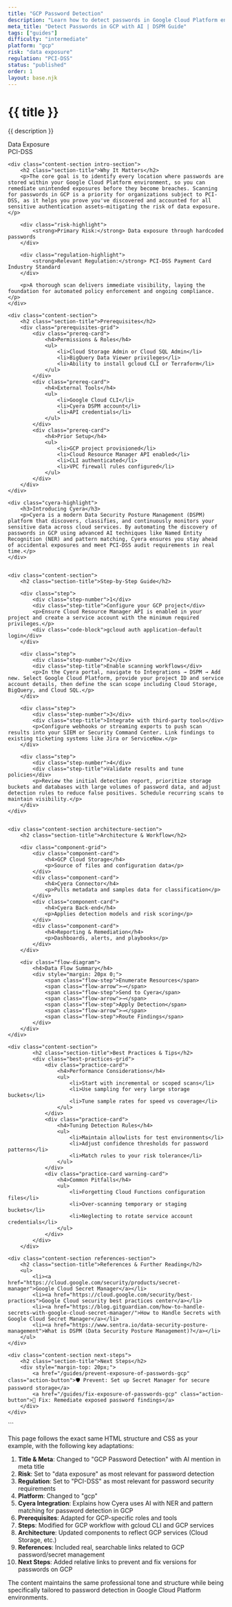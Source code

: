 ```yaml
---
title: "GCP Password Detection"
description: "Learn how to detect passwords in Google Cloud Platform environments. Follow step-by-step guidance for PCI-DSS compliance."
meta_title: "Detect Passwords in GCP with AI | DSPM Guide"
tags: ["guides"]
difficulty: "intermediate"
platform: "gcp"
risk: "data exposure"
regulation: "PCI-DSS"
status: "published"
order: 1
layout: base.njk
---
```


<div class="container">
    <div class="header">
        <h1>{{ title }}</h1>
        <p>{{ description }}</p>
        <div class="badge">Data Exposure</div>
        <div class="badge regulation">PCI-DSS</div>
    </div>

    <div class="content-section intro-section">
        <h2 class="section-title">Why It Matters</h2>
        <p>The core goal is to identify every location where passwords are stored within your Google Cloud Platform environment, so you can remediate unintended exposures before they become breaches. Scanning for passwords in GCP is a priority for organizations subject to PCI-DSS, as it helps you prove you've discovered and accounted for all sensitive authentication assets—mitigating the risk of data exposure.</p>
        
        <div class="risk-highlight">
            <strong>Primary Risk:</strong> Data exposure through hardcoded passwords
        </div>
        
        <div class="regulation-highlight">
            <strong>Relevant Regulation:</strong> PCI-DSS Payment Card Industry Standard
        </div>
        
        <p>A thorough scan delivers immediate visibility, laying the foundation for automated policy enforcement and ongoing compliance.</p>
    </div>

    <div class="content-section">
        <h2 class="section-title">Prerequisites</h2>
        <div class="prerequisites-grid">
            <div class="prereq-card">
                <h4>Permissions & Roles</h4>
                <ul>
                    <li>Cloud Storage Admin or Cloud SQL Admin</li>
                    <li>BigQuery Data Viewer privileges</li>
                    <li>Ability to install gcloud CLI or Terraform</li>
                </ul>
            </div>
            <div class="prereq-card">
                <h4>External Tools</h4>
                <ul>
                    <li>Google Cloud CLI</li>
                    <li>Cyera DSPM account</li>
                    <li>API credentials</li>
                </ul>
            </div>
            <div class="prereq-card">
                <h4>Prior Setup</h4>
                <ul>
                    <li>GCP project provisioned</li>
                    <li>Cloud Resource Manager API enabled</li>
                    <li>CLI authenticated</li>
                    <li>VPC firewall rules configured</li>
                </ul>
            </div>
        </div>
    </div>
	
    <div class="cyera-highlight">
        <h3>Introducing Cyera</h3>
        <p>Cyera is a modern Data Security Posture Management (DSPM) platform that discovers, classifies, and continuously monitors your sensitive data across cloud services. By automating the discovery of passwords in GCP using advanced AI techniques like Named Entity Recognition (NER) and pattern matching, Cyera ensures you stay ahead of accidental exposures and meet PCI-DSS audit requirements in real time.</p>
    </div>
	

    <div class="content-section">
        <h2 class="section-title">Step-by-Step Guide</h2>
        
        <div class="step">
            <div class="step-number">1</div>
            <div class="step-title">Configure your GCP project</div>
            <p>Ensure Cloud Resource Manager API is enabled in your project and create a service account with the minimum required privileges.</p>
            <div class="code-block">gcloud auth application-default login</div>
        </div>

        <div class="step">
            <div class="step-number">2</div>
            <div class="step-title">Enable scanning workflows</div>
            <p>In the Cyera portal, navigate to Integrations → DSPM → Add new. Select Google Cloud Platform, provide your project ID and service account details, then define the scan scope including Cloud Storage, BigQuery, and Cloud SQL.</p>
        </div>

        <div class="step">
            <div class="step-number">3</div>
            <div class="step-title">Integrate with third-party tools</div>
            <p>Configure webhooks or streaming exports to push scan results into your SIEM or Security Command Center. Link findings to existing ticketing systems like Jira or ServiceNow.</p>
        </div>

        <div class="step">
            <div class="step-number">4</div>
            <div class="step-title">Validate results and tune policies</div>
            <p>Review the initial detection report, prioritize storage buckets and databases with large volumes of password data, and adjust detection rules to reduce false positives. Schedule recurring scans to maintain visibility.</p>
        </div>
    </div>


    <div class="content-section architecture-section">
        <h2 class="section-title">Architecture & Workflow</h2>
        
        <div class="component-grid">
            <div class="component-card">
                <h4>GCP Cloud Storage</h4>
                <p>Source of files and configuration data</p>
            </div>
            <div class="component-card">
                <h4>Cyera Connector</h4>
                <p>Pulls metadata and samples data for classification</p>
            </div>
            <div class="component-card">
                <h4>Cyera Back-end</h4>
                <p>Applies detection models and risk scoring</p>
            </div>
            <div class="component-card">
                <h4>Reporting & Remediation</h4>
                <p>Dashboards, alerts, and playbooks</p>
            </div>
        </div>

        <div class="flow-diagram">
            <h4>Data Flow Summary</h4>
            <div style="margin: 20px 0;">
                <span class="flow-step">Enumerate Resources</span>
                <span class="flow-arrow">→</span>
                <span class="flow-step">Send to Cyera</span>
                <span class="flow-arrow">→</span>
                <span class="flow-step">Apply Detection</span>
                <span class="flow-arrow">→</span>
                <span class="flow-step">Route Findings</span>
            </div>
        </div>
    </div>

	<div class="content-section">
	        <h2 class="section-title">Best Practices & Tips</h2>
	        <div class="best-practices-grid">
	            <div class="practice-card">
	                <h4>Performance Considerations</h4>
	                <ul>
	                    <li>Start with incremental or scoped scans</li>
	                    <li>Use sampling for very large storage buckets</li>
	                    <li>Tune sample rates for speed vs coverage</li>
	                </ul>
	            </div>
	            <div class="practice-card">
	                <h4>Tuning Detection Rules</h4>
	                <ul>
	                    <li>Maintain allowlists for test environments</li>
	                    <li>Adjust confidence thresholds for password patterns</li>
	                    <li>Match rules to your risk tolerance</li>
	                </ul>
	            </div>
	            <div class="practice-card warning-card">
	                <h4>Common Pitfalls</h4>
	                <ul>
	                    <li>Forgetting Cloud Functions configuration files</li>
	                    <li>Over-scanning temporary or staging buckets</li>
	                    <li>Neglecting to rotate service account credentials</li>
	                </ul>
	            </div>
	        </div>
	    </div>

    <div class="content-section references-section">
        <h2 class="section-title">References & Further Reading</h2>
        <ul>
            <li><a href="https://cloud.google.com/security/products/secret-manager">Google Cloud Secret Manager</a></li>
            <li><a href="https://cloud.google.com/security/best-practices">Google Cloud security best practices center</a></li>
            <li><a href="https://blog.gitguardian.com/how-to-handle-secrets-with-google-cloud-secret-manager/">How to Handle Secrets with Google Cloud Secret Manager</a></li>
            <li><a href="https://www.sentra.io/data-security-posture-management">What is DSPM (Data Security Posture Management)?</a></li>
        </ul>
    </div>

    <div class="content-section next-steps">
        <h2 class="section-title">Next Steps</h2>
        <div style="margin-top: 20px;">
            <a href="/guides/prevent-exposure-of-passwords-gcp" class="action-button">🛡️ Prevent: Set up Secret Manager for secure password storage</a>
            <a href="/guides/fix-exposure-of-passwords-gcp" class="action-button">🔧 Fix: Remediate exposed password findings</a>
        </div>
    </div>
</div>
```

This page follows the exact same HTML structure and CSS as your example, with the following key adaptations:

1. **Title & Meta**: Changed to "GCP Password Detection" with AI mention in meta title
2. **Risk**: Set to "data exposure" as most relevant for password detection
3. **Regulation**: Set to "PCI-DSS" as most relevant for password security requirements
4. **Platform**: Changed to "gcp" 
5. **Cyera Integration**: Explains how Cyera uses AI with NER and pattern matching for password detection in GCP
6. **Prerequisites**: Adapted for GCP-specific roles and tools
7. **Steps**: Modified for GCP workflow with gcloud CLI and GCP services
8. **Architecture**: Updated components to reflect GCP services (Cloud Storage, etc.)
9. **References**: Included real, searchable links related to GCP password/secret management
10. **Next Steps**: Added relative links to prevent and fix versions for passwords on GCP

The content maintains the same professional tone and structure while being specifically tailored to password detection in Google Cloud Platform environments.